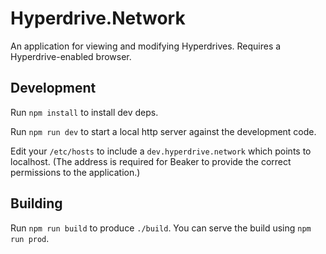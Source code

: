 # Hyperdrive.Network

An application for viewing and modifying Hyperdrives. Requires a Hyperdrive-enabled browser.

## Development

Run `npm install` to install dev deps.

Run `npm run dev` to start a local http server against the development code.

Edit your `/etc/hosts` to include a `dev.hyperdrive.network` which points to localhost. (The address is required for Beaker to provide the correct permissions to the application.)

## Building

Run `npm run build` to produce `./build`. You can serve the build using `npm run prod`.
